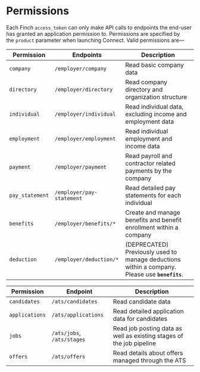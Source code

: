 # Permissions

Each Finch `access_token` can only make API calls to endpoints the end-user has granted an application permission to. Permissions are specified by the `product` parameter when launching Connect. Valid permissions are—

<!--
type: tab
title: HRIS
-->

Permission | Endpoints | Description
---------|----------|---------
 `company` | `/employer/company` | Read basic company data
 `directory` | `/employer/directory` | Read company directory and organization structure
 `individual` | `/employer/individual` | Read individual data, excluding income and employment data
 `employment` | `/employer/employment` | Read individual employment and income data
 `payment` | `/employer/payment` | Read payroll and contractor related payments by the company
 `pay_statement` | `/employer/pay-statement` | Read detailed pay statements for each individual
 `benefits` | `/employer/benefits/*` | Create and manage benefits and benefit enrollment within a company
 `deduction` | `/employer/deduction/*` | (DEPRECATED) Previously used to manage deductions within a company. Please use **`benefits`**.

<!--
type: tab
title: ATS
-->

Permission | Endpoint | Description
---------|----------|---------
  `candidates` | `/ats/candidates` | Read candidate data
  `applications` | `/ats/applications` | Read detailed application data for candidates
  `jobs` | `/ats/jobs`, `/ats/stages` | Read job posting data as well as existing stages of the job pipeline
  `offers` | `/ats/offers` | Read details about offers managed through the ATS

<!-- type: tab-end -->

  

